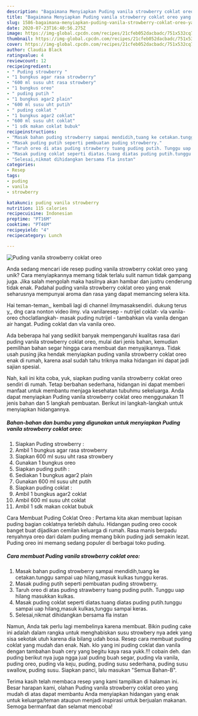 ```yaml
---
description: "Bagaimana Menyiapkan Puding vanila strowberry coklat oreo yang Lezat Sekali"
title: "Bagaimana Menyiapkan Puding vanila strowberry coklat oreo yang Lezat Sekali"
slug: 1586-bagaimana-menyiapkan-puding-vanila-strowberry-coklat-oreo-yang-lezat-sekali
date: 2020-07-23T16:40:56.275Z
image: https://img-global.cpcdn.com/recipes/21cfeb052dacbadc/751x532cq70/puding-vanila-strowberry-coklat-oreo-foto-resep-utama.jpg
thumbnail: https://img-global.cpcdn.com/recipes/21cfeb052dacbadc/751x532cq70/puding-vanila-strowberry-coklat-oreo-foto-resep-utama.jpg
cover: https://img-global.cpcdn.com/recipes/21cfeb052dacbadc/751x532cq70/puding-vanila-strowberry-coklat-oreo-foto-resep-utama.jpg
author: Claudia Black
ratingvalue: 4
reviewcount: 12
recipeingredient:
- " Puding strowberry "
- "1 bungkus agar rasa strowberry"
- "600 ml susu uht rasa strowbery"
- "1 bungkus oreo"
- " puding putih "
- "1 bungkus agar2 plain"
- "600 ml susu uht putih"
- " puding coklat "
- "1 bungkus agar2 coklat"
- "600 ml susu uht coklat"
- "1 sdk makan coklat bubuk"
recipeinstructions:
- "Masak bahan puding strowberry sampai mendidih,tuang ke cetakan.tunggu sampai uap hilang,masuk kulkas tunggu keras."
- "Masak puding putih seperti pembuatan puding strowberry."
- "Taruh oreo di atas puding strawberry tuang puding putih. Tunggu uap hilang masukkan kulkas."
- "Masak puding coklat seperti diatas.tuang diatas puding putih.tunggu sampai uap hilang,masuk kulkas,tunggu sampai keras."
- "Selesai,nikmat dihidangkan bersama fla instan"
categories:
- Resep
tags:
- puding
- vanila
- strowberry

katakunci: puding vanila strowberry 
nutrition: 115 calories
recipecuisine: Indonesian
preptime: "PT16M"
cooktime: "PT46M"
recipeyield: "4"
recipecategory: Lunch

---
```



![Puding vanila strowberry coklat oreo](https://img-global.cpcdn.com/recipes/21cfeb052dacbadc/751x532cq70/puding-vanila-strowberry-coklat-oreo-foto-resep-utama.jpg)

Anda sedang mencari ide resep puding vanila strowberry coklat oreo yang unik? Cara menyiapkannya memang tidak terlalu sulit namun tidak gampang juga. Jika salah mengolah maka hasilnya akan hambar dan justru cenderung tidak enak. Padahal puding vanila strowberry coklat oreo yang enak seharusnya mempunyai aroma dan rasa yang dapat memancing selera kita.

Hai teman-teman,, kembali lagi di channel ilmymasaksendiri. dukung terus y,, dng cara nonton video ilmy. vla vanilaresep - nutrijel coklat- vla vanila- oreo choclatlangkah- masak puding nutrijel - tambahkan vla vanila dengan air hangat. Puding coklat dan vla vanila oreo.

Ada beberapa hal yang sedikit banyak mempengaruhi kualitas rasa dari puding vanila strowberry coklat oreo, mulai dari jenis bahan, kemudian pemilihan bahan segar hingga cara membuat dan menyajikannya. Tidak usah pusing jika hendak menyiapkan puding vanila strowberry coklat oreo enak di rumah, karena asal sudah tahu triknya maka hidangan ini dapat jadi sajian spesial.


Nah, kali ini kita coba, yuk, siapkan puding vanila strowberry coklat oreo sendiri di rumah. Tetap berbahan sederhana, hidangan ini dapat memberi manfaat untuk membantu menjaga kesehatan tubuhmu sekeluarga. Anda dapat menyiapkan Puding vanila strowberry coklat oreo menggunakan 11 jenis bahan dan 5 langkah pembuatan. Berikut ini langkah-langkah untuk menyiapkan hidangannya.

<!--inarticleads1-->

##### Bahan-bahan dan bumbu yang digunakan untuk menyiapkan Puding vanila strowberry coklat oreo:

1. Siapkan  Puding strowberry :
1. Ambil 1 bungkus agar rasa strowberry
1. Siapkan 600 ml susu uht rasa strowbery
1. Gunakan 1 bungkus oreo
1. Siapkan  puding putih :
1. Sediakan 1 bungkus agar2 plain
1. Gunakan 600 ml susu uht putih
1. Siapkan  puding coklat :
1. Ambil 1 bungkus agar2 coklat
1. Ambil 600 ml susu uht coklat
1. Ambil 1 sdk makan coklat bubuk


Cara Membuat Puding Coklat Oreo : Pertama kita akan membuat lapisan puding bagian coklatnya terlebih dahulu. Hidangan puding oreo cocok banget buat dijadikan cemilan keluarga di rumah. Rasa manis berpadu renyahnya oreo dari dalam puding memang bikin puding jadi semakin lezat. Puding oreo ini memang sedang populer di berbagai toko puding. 

<!--inarticleads2-->

##### Cara membuat Puding vanila strowberry coklat oreo:

1. Masak bahan puding strowberry sampai mendidih,tuang ke cetakan.tunggu sampai uap hilang,masuk kulkas tunggu keras.
1. Masak puding putih seperti pembuatan puding strowberry.
1. Taruh oreo di atas puding strawberry tuang puding putih. Tunggu uap hilang masukkan kulkas.
1. Masak puding coklat seperti diatas.tuang diatas puding putih.tunggu sampai uap hilang,masuk kulkas,tunggu sampai keras.
1. Selesai,nikmat dihidangkan bersama fla instan


Namun, Anda tak perlu lagi membelinya karena membuat. Bikin puding cake ini adalah dalam rangka untuk menghabiskan susu strowbery nya adek yang sisa sekotak utuh karena dia bilang udah bosa. Resep cara membuat puding coklat yang mudah dan enak. Nah. klo yang ini puding coklat dan vanila dengan tambahan buah cery yang begitu kaya rasa yukk.!!! cobain deh. dan puding berikut nya juga ngga jual puding buah segar, puding vla vanila, puding oreo, puding vla keju, puding, puding susu sederhana, puding susu swallow, puding susu. Siapkan panci, lalu masukan &#34;Semua Bahan-B&#34;. 

Terima kasih telah membaca resep yang kami tampilkan di halaman ini. Besar harapan kami, olahan Puding vanila strowberry coklat oreo yang mudah di atas dapat membantu Anda menyiapkan hidangan yang enak untuk keluarga/teman ataupun menjadi inspirasi untuk berjualan makanan. Semoga bermanfaat dan selamat mencoba!
